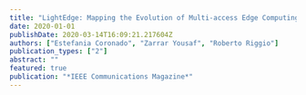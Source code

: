 ```yaml
---
title: "LightEdge: Mapping the Evolution of Multi-access Edge Computing in Cellular Networks"
date: 2020-01-01
publishDate: 2020-03-14T16:09:21.217604Z
authors: ["Estefania Coronado", "Zarrar Yousaf", "Roberto Riggio"]
publication_types: ["2"]
abstract: ""
featured: true
publication: "*IEEE Communications Magazine*"
---
```


